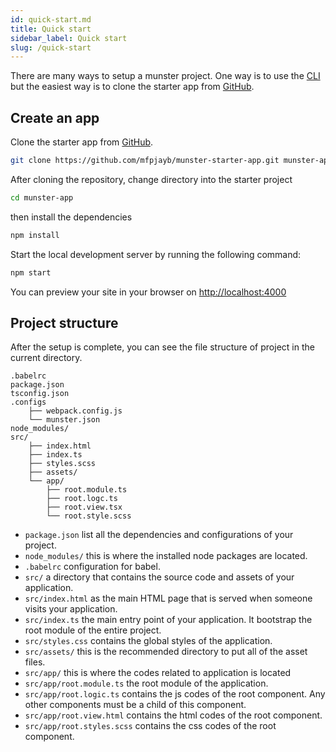 ```yaml
---
id: quick-start.md
title: Quick start
sidebar_label: Quick start
slug: /quick-start
---
```


There are many ways to setup a munster project.
One way is to use the [CLI](cli-installation.md) but the easiest way is to clone the starter app from [GitHub](https://github.com/mfpjayb/munster-starter-app).

## Create an app

Clone the starter app from [GitHub](https://github.com/mfpjayb/munster-starter-app).

```bash
git clone https://github.com/mfpjayb/munster-starter-app.git munster-app
```
After cloning the repository, change directory into the starter project

```bash
cd munster-app
```

then install the dependencies

```bash
npm install
```
Start the local development server by running the following command:

```bash
npm start
```
You can preview your site in your browser on [http://localhost:4000](http://localhost:4000)

## Project structure

After the setup is complete, you can see the file structure of project in the current directory.

```
.babelrc
package.json
tsconfig.json
.configs
    ├── webpack.config.js
    └── munster.json
node_modules/
src/
    ├── index.html
    ├── index.ts
    ├── styles.scss
    ├── assets/
    └── app/
        ├── root.module.ts
        ├── root.logc.ts
        ├── root.view.tsx
        └── root.style.scss
```
* `package.json`                list all the dependencies and configurations of your project.
* `node_modules/`               this is where the installed node packages are located.
* `.babelrc`                    configuration for babel.
* `src/`                        a directory that contains the source code and assets of your application.
* `src/index.html`              as the main HTML page that is served when someone visits your application.
* `src/index.ts`                the main entry point of your application. It bootstrap the root module of the entire project.
* `src/styles.css`              contains the global styles of the application.
* `src/assets/`                 this is the recommended directory to put all of the asset files.
* `src/app/`                    this is where the codes related to application is located
* `src/app/root.module.ts`      the root module of the application.
* `src/app/root.logic.ts`       contains the js codes of the root component. Any other components must be a child of this component.
* `src/app/root.view.html`      contains the html codes of the root component.
* `src/app/root.styles.scss`    contains the css codes of the root component.
